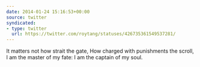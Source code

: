 ```yaml
---
date: 2014-01-24 15:16:53+00:00
source: twitter
syndicated:
- type: twitter
  url: https://twitter.com/roytang/statuses/426735361549537281/
---
```


It matters not how strait the gate,
How charged with punishments the scroll,
I am the master of my fate:
I am the captain of my soul.